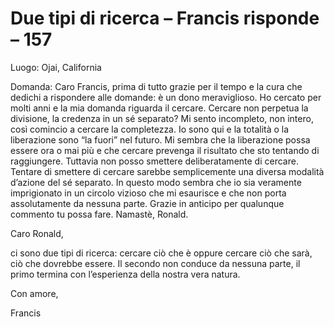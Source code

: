 # Due tipi di ricerca  – Francis risponde – 157

Luogo: Ojai, California

Domanda: Caro Francis, prima di tutto grazie per il tempo e la cura che dedichi a rispondere alle domande: è un dono meraviglioso. Ho cercato per molti anni e la mia domanda riguarda il cercare. Cercare non perpetua la divisione, la credenza in un sé separato? Mi sento incompleto, non intero, così comincio a cercare la completezza. Io sono qui e la totalità o la liberazione sono “la fuori” nel futuro. Mi sembra che la liberazione possa essere ora o mai più e che cercare prevenga il risultato che sto tentando di raggiungere. Tuttavia non posso smettere deliberatamente di cercare. Tentare di smettere di cercare sarebbe semplicemente una diversa modalità d’azione del sé separato. In questo modo sembra che io sia veramente imprigionato in un circolo vizioso che mi esaurisce e che non porta assolutamente da nessuna parte. Grazie in anticipo per qualunque commento tu possa fare. Namastè, Ronald.

Caro Ronald,

ci sono due tipi di ricerca: cercare ciò che è oppure cercare ciò che sarà, ciò che dovrebbe essere. Il secondo non conduce da nessuna parte, il primo termina con l’esperienza della nostra vera natura.

Con amore,

Francis

